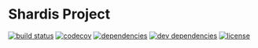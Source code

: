 # Shardis Project

[![build status](https://img.shields.io/travis/shardis/shardis/master.svg)](https://travis-ci.org/shardis/shardis)
[![codecov](https://img.shields.io/codecov/c/github/shardis/shardis/master.svg)](https://codecov.io/gh/shardis/shardis)
[![dependencies](https://img.shields.io/david/shardis/shardis.svg)](https://david-dm.org/shardis/shardis)
[![dev dependencies](https://img.shields.io/david/dev/shardis/shardis.svg)](https://david-dm.org/shardis/shardis)
[![license](https://img.shields.io/github/license/shardis/shardis.svg)]()
